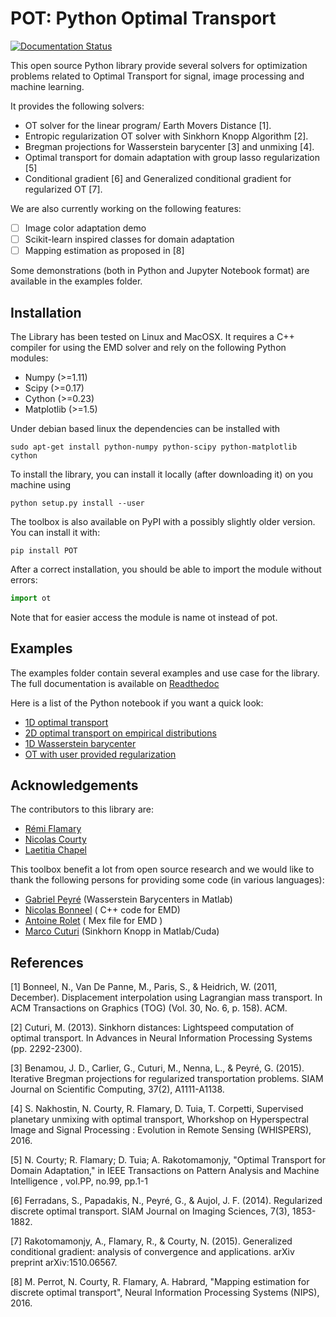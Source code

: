 # POT: Python Optimal Transport


[![Documentation Status](https://readthedocs.org/projects/pot/badge/?version=latest)](http://pot.readthedocs.io/en/latest/?badge=latest)

This open source Python library provide several solvers for optimization problems related to Optimal Transport for signal, image processing and machine learning.

It provides the following solvers:

* OT solver for the linear program/ Earth Movers Distance [1].
* Entropic regularization OT solver  with Sinkhorn Knopp Algorithm [2].
* Bregman projections for Wasserstein barycenter [3] and unmixing [4].
* Optimal transport for domain adaptation with group lasso regularization [5]
* Conditional gradient [6] and Generalized conditional gradient for regularized OT [7].

We are also currently working on the following features:

- [ ] Image color adaptation demo
- [ ] Scikit-learn inspired classes for domain adaptation
- [ ] Mapping estimation as proposed in [8]

Some demonstrations (both in Python and Jupyter Notebook format) are available in the examples folder.

## Installation

The Library has been tested on Linux and MacOSX. It requires a C++ compiler for using the EMD solver and rely on the following Python modules:

- Numpy (>=1.11)
- Scipy (>=0.17)
- Cython (>=0.23)
- Matplotlib (>=1.5)


Under debian based linux the dependencies can be installed with
```
sudo apt-get install python-numpy python-scipy python-matplotlib cython
```

To install the library, you can install it locally (after downloading it) on you machine using
```
python setup.py install --user
```

The toolbox is also available on PyPI with a possibly slightly older version. You can install it with:
```
pip install POT
```

After a correct installation, you should be able to import the module without errors:
```python
import ot
```

Note that for easier access the module is name ot instead of pot.

## Examples

The examples folder contain several examples and use case for the library. The full documentation is available on [Readthedoc](http://pot.readthedocs.io/)

 Here is a list of the Python notebook if you want a quick look:

* [1D optimal transport](https://github.com/rflamary/POT/blob/master/examples/Demo_1D_OT.ipynb)
* [2D optimal transport on empirical distributions](https://github.com/rflamary/POT/blob/master/examples/Demo_2D_OT_samples.ipynb)
* [1D Wasserstein barycenter](https://github.com/rflamary/POT/blob/master/examples/Demo_1D_barycenter.ipynb)
* [OT with user provided regularization](https://github.com/rflamary/POT/blob/master/examples/Demo_Optim_OTreg.ipynb)


## Acknowledgements

The contributors to this library are:

* [Rémi Flamary](http://remi.flamary.com/)
* [Nicolas Courty](http://people.irisa.fr/Nicolas.Courty/)
* [Laetitia Chapel](http://people.irisa.fr/Laetitia.Chapel/)

This toolbox benefit a lot from open source research and we would like to thank the following persons for providing some code (in various languages):

* [Gabriel Peyré](http://gpeyre.github.io/) (Wasserstein Barycenters in Matlab)
* [Nicolas Bonneel](http://liris.cnrs.fr/~nbonneel/) ( C++ code for EMD)
* [Antoine Rolet](https://arolet.github.io/) ( Mex file for EMD )
* [Marco Cuturi](http://marcocuturi.net/) (Sinkhorn Knopp in Matlab/Cuda)

## References

[1] Bonneel, N., Van De Panne, M., Paris, S., & Heidrich, W. (2011, December). Displacement interpolation using Lagrangian mass transport. In ACM Transactions on Graphics (TOG) (Vol. 30, No. 6, p. 158). ACM.

[2] Cuturi, M. (2013). Sinkhorn distances: Lightspeed computation of optimal transport. In Advances in Neural Information Processing Systems (pp. 2292-2300).

[3] Benamou, J. D., Carlier, G., Cuturi, M., Nenna, L., & Peyré, G. (2015). Iterative Bregman projections for regularized transportation problems. SIAM Journal on Scientific Computing, 37(2), A1111-A1138.

[4] S. Nakhostin, N. Courty, R. Flamary, D. Tuia, T. Corpetti, Supervised planetary unmixing with optimal transport, Whorkshop on Hyperspectral Image and Signal Processing : Evolution in Remote Sensing (WHISPERS), 2016.

[5] N. Courty; R. Flamary; D. Tuia; A. Rakotomamonjy, "Optimal Transport for Domain Adaptation," in IEEE Transactions on Pattern Analysis and Machine Intelligence , vol.PP, no.99, pp.1-1

[6] Ferradans, S., Papadakis, N., Peyré, G., & Aujol, J. F. (2014). Regularized discrete optimal transport. SIAM Journal on Imaging Sciences, 7(3), 1853-1882.

[7] Rakotomamonjy, A., Flamary, R., & Courty, N. (2015). Generalized conditional gradient: analysis of convergence and applications. arXiv preprint arXiv:1510.06567.

[8] M. Perrot, N. Courty, R. Flamary, A. Habrard, "Mapping estimation for discrete optimal transport", Neural Information Processing Systems (NIPS), 2016.
